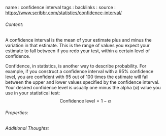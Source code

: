 name : confidence interval
tags : 
backlinks : 
source : https://www.scribbr.com/statistics/confidence-interval/

###### Content:
A confidence interval is the mean of your estimate plus and minus the variation in that estimate. This is the range of values you expect your estimate to fall between if you redo your test, within a certain level of confidence.

Confidence, in statistics, is another way to describe probability. For example, if you construct a confidence interval with a $95\%$ confidence level, you are confident with 95 out of 100 times the estimate will fall between the upper and lower values specified by the confidence interval.
Your desired confidence level is usually one minus the alpha ($\alpha$) value you use in your statistical test:
$$\text{Confidence level} = 1-\alpha$$

###### Properties:


###### Additional Thoughts:

